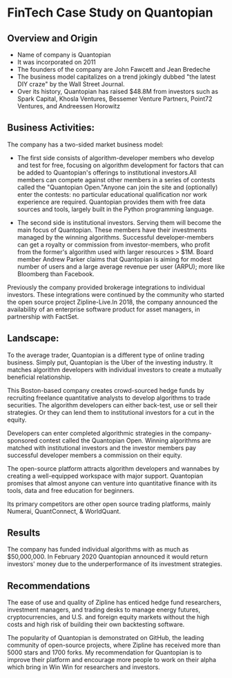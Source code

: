 # FinTech Case Study on Quantopian

## Overview and Origin

* Name of company is Quantopian
* It was incorporated on 2011
* The founders of the company are John Fawcett and Jean Bredeche
* The business model capitalizes on a trend jokingly dubbed "the latest DIY craze" by the Wall Street Journal.
* Over its history, Quantopian has raised $48.8M from investors such as Spark Capital, Khosla Ventures, Bessemer Venture Partners, Point72 Ventures, and Andreessen Horowitz

## Business Activities:

The company has a two-sided market business model:

- The first side consists of algorithm-developer members who develop and test for free, focusing on algorithm development for factors that can be added to Quantopian's offerings to institutional investors.All members can compete against other members in a series of contests called the "Quantopian Open."Anyone can join the site and (optionally) enter the contests: no particular educational qualification nor work experience are required. Quantopian provides them with free data sources and tools, largely built in the Python programming language.

- The second side is institutional investors. Serving them will become the main focus of Quantopian. These members have their investments managed by the winning algorithms. Successful developer-members can get a royalty or commission from investor-members, who profit from the former's algorithm used with larger resources > $1M. Board member Andrew Parker claims that Quantopian is aiming for modest number of users and a large average revenue per user (ARPU); more like Bloomberg than Facebook.

Previously the company provided brokerage integrations to individual investors. These integrations were continued by the community who started the open source project Zipline-Live.In 2018, the company announced the availability of an enterprise software product for asset managers, in partnership with FactSet.

## Landscape:

To the average trader, Quantopian is a different type of online trading business. Simply put, Quantopian is the Uber of the investing industry. It matches algorithm developers with individual investors to create a mutually beneficial relationship.

This Boston-based company creates crowd-sourced hedge funds by recruiting freelance quantitative analysts to develop algorithms to trade securities. The algorithm developers can either back-test, use or sell their strategies. Or they can lend them to institutional investors for a cut in the equity. 

Developers can enter completed algorithmic strategies in the company-sponsored contest called the Quantopian Open. Winning algorithms are matched with institutional investors and the investor members pay successful developer members a commission on their equity. 

The open-source platform attracts algorithm developers and wannabes by creating a well-equipped workspace with major support. Quantopian promises that almost anyone can venture into quantitative finance with its tools, data and free education for beginners. 

Its primary competitors are other open source trading platforms, mainly Numerai, QuantConnect, & WorldQuant.

## Results

The company has funded individual algorithms with as much as $50,000,000. In February 2020 Quantopian announced it would return investors' money due to the underperformance of its investment strategies.

## Recommendations

The ease of use and quality of Zipline has enticed hedge fund researchers, investment managers, and trading desks to manage energy futures, cryptocurrencies, and U.S. and foreign equity markets without the high costs and high risk of building their own backtesting software. 

The popularity of Quantopian is demonstrated on GitHub, the leading community of open-source projects, where Zipline has received more than 5000 stars and 1700 forks. My recommendation for Quantopian is to improve their platform and encourage more people to work on their alpha which bring in Win Win for researchers and investors. 

